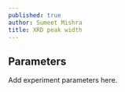```yaml
---
published: true
author: Sumeet Mishra
title: XRD peak width
---
```

## Parameters

Add experiment parameters here.